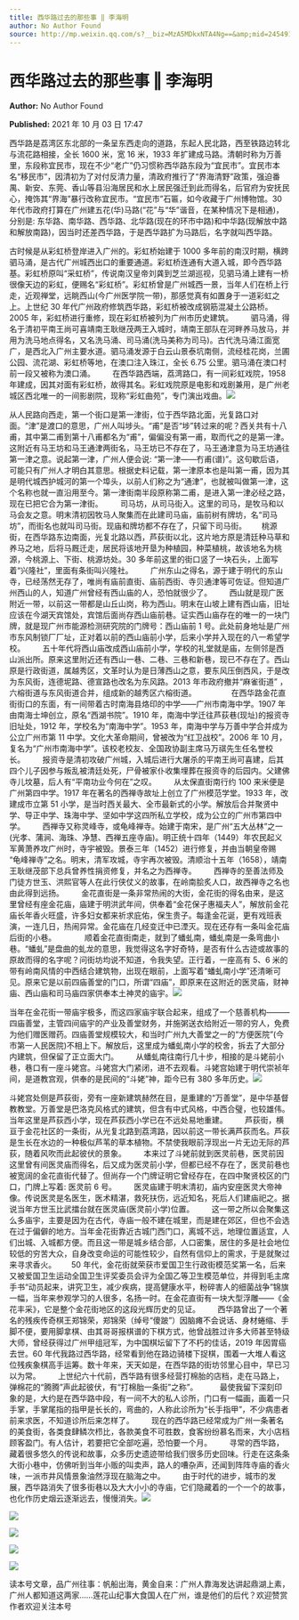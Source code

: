 ```yaml
---
title: 西华路过去的那些事 ‖ 李海明
author: No Author Found
source: http://mp.weixin.qq.com/s?__biz=MzA5MDkxNTA4Ng==&amp;mid=2454911552&amp;idx=1&amp;sn=f11beb17dd2577b7e5cb29afcf430c45&amp;chksm=87a23221b0d5bb3787dac9d6af966a1518667f9b60eca2d0149e9ae9f1325df668209a0aa6c5#rd
---
```


# 西华路过去的那些事 ‖ 李海明

**Author:** No Author Found

**Published:** 2021 年 10 月 03 日 17:47

西华路是荔湾区东北部的一条呈东西走向的道路，东起人民北路，西至铁路边转北与流花路相接，全长 1600 米，宽 16 米，1933 年扩建成马路。清朝时称为万善里，东段称宜民市，现在不少“老广”仍习惯称西华路东段为“宜民市”。宜民市本名“移民市”，因清初为了对付反清力量，清政府推行了“界海清野”政策，强迫番禺、新安、东莞、香山等县沿海居民和水上居民强迁到此而得名，后官府为安抚民心，掩饰其“界海”暴行改称宜民市。“宜民市”石匾，如今收藏于广州博物馆。30 年代市政府打算在广州建五花(华)马路(“花”与“华”谐音，在某种情况下是相通)，分别是: 东华路、南华路、西华路、北华路(现在的环市中路)和中华路(现解放中路和解放南路)，因当时还差西华路，于是西华路扩为马路后，名字就叫西华路。

古时候是从彩虹桥登岸进入广州的。彩虹桥始建于 1000 多年前的南汉时期，横跨驷马涌，是古代广州城西出口的重要通道。彩虹桥连通有大道入城，即今西华路基。彩虹桥原叫“采虹桥”，传说南汉皇帝刘龚到芝兰湖巡视，见驷马涌上建有一桥很像天边的彩虹，便赐名“彩虹桥”。彩虹桥曾是广州城西一景，当年人们在桥上行走，近观禅堂，远眺西山(今广州医学院一带)，那感觉真有如置身于一道彩虹之上。上世纪 30 年代广州政府修筑西华路，彩虹桥被改成钢筋混凝土公路桥。2005 年，彩虹桥进行重修，现在彩虹桥被列为广州市历史建筑。        驷马涌，得名于清初平南王尚可喜靖南王耿继茂两王入城时，靖南王部队在河畔养马放马，并用为洗马地点得名，又名洗马涌、司马涌(洗马美称为司马)。古代洗马涌江面宽广，是西北入广州主要水道。驷马涌发源于白云山景泰坑南侧，流经桂花岗，兰圃公园、流花湖、彩虹桥等地，在澳口注入珠江，全长 6.75 公里。驷马涌在澳口村前一段又被称为澳口涌。        在西华路西端，荔湾路口，有一间彩虹戏院，1958 年建成，因其对面有彩虹桥，故得其名。彩虹戏院原是电影和戏剧兼用，是广州老城区西北唯一的一间影剧院，现称“彩虹曲苑”，专门演出戏曲。![](https://mmbiz.qpic.cn/mmbiz_jpg/PJWG74pLsMaujnc1C9RvaibphZ6LYv98ibZRIXCVibBzFgKVia6PnScpPAm95RQ7lwT4yEDiaWiagiaMezTYh7qQxFJeg/640)

从人民路向西走，第一个街口是第一津街，位于西华路北面，光复路口对面。“津”是渡口的意思，广州人叫埗头。“甫”是否“埗”转过来的呢？西关共有十八甫，其中第二甫到第十八甫都名为“甫”，偏偏没有第一甫，取而代之的是第一津。这附近有马王坊和马王通津两街名，马王坊已不存在了，马王通津意为马王坊通往第一津之意。说起第一津，广州人便会说: “第一津——冇甫(谱)”。这句歇后语，可能只有广州人才明白其意思。根据史料记载，第一津原本也是叫第一甫，因为其是明代城西护城河的第一个埠头，以前人们称之为“通津”，也就被叫做第一津，这个名称也就一直沿用至今。第一津街南半段原称第二甫，是进入第一津必经之路，现在已把它合为第一津街。        司马坊，从司马街入。这里的司马，是牧马和以马会友之意。明末清初因牧马人聚集而在此建司马庙，庙前树有牌坊，名“司马坊”，而街名也就叫司马街。现庙和牌坊都不存在了，只留下司马街。       桃源街，在西华路东边南面，光复北路以西，芦荻街以北，这片地方原是清廷种马草和养马之地，后将马厩迁走，居民将该地开垦为种植园，种菜植桃，故该地名为桃源，今桃源上、下街、桃源坊处。30 多年前这里的街口竖了一块石头，上面写着“兴隆社”，里面有条街叫兴隆社。        广州东山之得名，源于建于明代的东山寺，已经荡然无存了，唯尚有庙前直街、庙前西街、寺贝通津等可佐证。但知道广州西山的人，知道广州曾经有西山庙的人，恐怕就很少了。        西山就是现广医附近一带，以前这一带都是山丘山岗，称为西山。明末在山坡上建有西山庙，旧址应该在今湖天宾馆处，宾馆后面尚存西山庙前巷。证实西山庙存在的唯一的一块门牌，就是现广州市能源检测研究院的门牌号：西山庙前 1 号。此处前身地址是广州市东风制锁厂厂址，正对着以前的西山庙前小学，后来小学并入现在的八一希望学校。        五十年代将西山庙改成西山庙前小学，学校的礼堂就是庙，左侧邻是西山派出所。原来这里附近还有西山一巷、二巷、三巷和新巷，现已不存在了。西山原是行政街道，属越秀区，文革时认为是日薄西山之意，要东风压倒西风，于是改为东风街，连德坭路、德宣路也改名为东风路。2013 年市政府撤并“麻雀街道” ，六榕街道与东风街道合并，组成新的越秀区六榕街道。                在西华路金花直街街口的东面，有一间带着古时南海县烙印的中学——广州市南海中学。1907 年由南海士坤创立，原名“西湖书院”。1910 年，南海中学迁往芦荻巷(现址)的报资寺旧址处，1912 年，学校名为“南海中学”。1953 年，南海中学与万善中学合并成为公立广州市第 11 中学。文化大革命期间，曾被改为“红卫战校”。2006 年 10 月，复名为“广州市南海中学”。该校老校友、全国政协副主席马万祺先生任名誉校长。        报资寺是清初攻破广州城，入城后进行大屠杀的平南王尚可喜建，后其四个儿子因参与叛乱被清廷处死，尸骨被家仆收集埋葬在报资寺的后园内。父建佛寺儿坟墓，后人有“平南功业今何在”之叹。        从太保直街南行约 100 来米便是广州第四中学。1917 年在著名的西禅寺故址上创立了广州模范学堂。1933 年，改建成市立第 51 小学，是当时西关最大、全市最新式的小学。解放后合并聚贤中学、导正中学、珠海中学、坚如中学这四所私立学校，成为公立的广州市第四中学。        西禅寺又称灵峰寺，或龟峰禅寺。始建于南宋，是广州“五大丛林”之一(光孝、蒲涧、海珠、净慧、西禅五座寺庙)。明正统十四年（1449）年农民起义军黄萧养攻广州时，寺宇被毁。景泰三年（1452）进行修复，并由当朝皇帝赐   “龟峰禅寺”之名。明末，清军攻城，寺宇再次被毁。清顺治十五年（1658），靖南王耿继茂部下总兵曾养性捐资修复，并名之为西禅寺。        西禅寺的至善法师及门徒方世玉、洪熙官等人在此行侠仗义的故事，在岭南脍炙人口，故西禅寺之名也由此得到远扬。        金花直街是一条非常热闹的大街，金花街的得名由来，是这里曾经有座金花庙，庙建于明洪武年间，供奉着“金花保子惠福夫人”，解放前金花庙长年香火旺盛，许多妇女都来祈求庇佑，保生贵子。每逢金花诞，更有戏班表演，一连几日，热闹异常。金花庙在几经变迁中已湮灭。现在还存有一条叫金花庙后街的小巷。             顺着金花直街南走，就到了蟠虬南，蟠虬南是一条弯曲小巷。“蟠虬”是盘曲的虬龙的意思，我觉得这名字好奇特，是否有什么古迹或故事的原故而得的名字呢？问街坊均说不知道，令我失望。正行着，一座高有 5、6 米的带有岭南风情的中西结合建筑物，出现在眼前，上面写着“蟠虬南小学”还清晰可见。原来它是以前四庙善堂的门口，所谓“四庙”，即原来在这附近的医灵庙，财神庙、西山庙和司马庙四家供奉本土神灵的庙宇。![](https://mmbiz.qpic.cn/mmbiz_jpg/PJWG74pLsMaujnc1C9RvaibphZ6LYv98ib1CwMxFVIeibh5IvMs1pfwuqW6aRYpBrfA9yOiaLUs5ovTjxMKpUb0rSw/640)

当年在金花街一带庙宇极多，而这四家庙宇联合起来，组成了一个慈善机构———四庙善堂，主管四间庙宇的产业及善堂财务，并施粥送衣给附近一带的穷人，免费为他们赠医赠药。四庙善堂规模较大，和当时广州九大善堂之一的“方便医院”(今市第一人民医院)不相上下。解放后，这里成为蟠虬南小学的校舍，拆去了大部分内建筑，但保留了正立面大门。        从蟠虬南往南行几十步，相接的是斗姥前小巷，巷口有一座斗姥宫。斗姥宫大门紧闭，进不去观看。斗姥宫始建于明代崇祯年间，是道教宫观，供奉的是民间的“斗姥”神，距今已有 380 多年历史。![](https://mmbiz.qpic.cn/mmbiz_jpg/PJWG74pLsMaujnc1C9RvaibphZ6LYv98ib7TO1JwFVqFoOPE2w928bKXmRaBWsp4gLpUtpJibOzzLDxZDc7hB762A/640)

斗姥宫处侧是芦荻街，旁有一座新建筑赫然在目，是重建的“万善堂”，是中华基督教教堂。万善堂是巴洛克风格式的建筑，但含有中式风格，中西合璧，也较雄伟。当年这里是芦荻西小学，现在芦荻西小学已在不远处易地重建。        芦荻街，横亘于金花社区的一条街，从光复北路到荔湾路，因以前这一带长满芦荻而名。芦荻是生长在水边的一种极似芦苇的草本植物。不禁使我眼前浮现出一片无边无际的芦荻，随着风吹而此起彼伏的景象。        本来过了斗姥前就到医灵前巷，医灵前因这里曾有间医灵庙而得名，后又成为医灵前小学，但都已经不存在了，医灵前巷也被宽阔的金花直街代替了。但尚存一个门牌证明它曾经存在，在四中聚贤校区的门口，门牌上写着: 医灵前 6 号。        医灵庙建于明末清初，庙内安座医灵大帝神像。传说医灵是名医生，医术精湛，救死扶伤，远近知名，死后人们建庙祀之。据说当年方世玉比武擂台就在医灵庙(医灵前小学)位置。        这一带之所以会聚集这么多庙宇，主要是因为在古代，寺庙一般不建在城里，而是建在郊区，但也不会选在过于偏僻的地方。当年金花街靠近古城门西门口，离城不远，地理位置适宜，人们出城、入城都方便。而且这一带是城乡结合部，人口密集，居住的多是社会地位较低的穷苦大众，自身改变命运的可能性较少，自然有信仰上的需求，于是就聚过来寻求香火。       50 年代，金花街就荣获市爱国卫生行政街模范奖第一名，后来又被爱国卫生运动全国卫生评奖委员会评为全国乙等卫生模范单位，并得到毛主席手书“动员起来，讲究卫生，减少疾病，提高健康水平，粉碎害人的细菌战争”锦旗一幅，当年来参观学习的人很多，名扬一时。在金花直街有一块大型浮雕——《金花丰采》，它是整个金花街地区的这段光辉历史的见证。        西华路曾出了一个著名的残疾传奇棋王郑锦荣，郑锦荣（绰号“傻跛”）因脑瘫不会说话、身材蜷缩、手脚不便，要用脚拿棋、由其哥哥报棋谱的下棋方式，他曾战胜过许多大师甚至特级大师，曾经获得过广州甲组冠军，为中国棋坛留下了不朽的佳话，2019 年因胃癌去世。60 年代我路过西华路，经常看到他在路边骑楼下捉棋，围着一大堆人看这位残疾象棋高手运筹。数十年来，天天如是，在西华路的街坊邻里心目中，早已习以为常。        上世纪六十代前，西华路有很多经营打棉胎的店档，走在马路上，弹棉花的“腾腾”声此起彼伏，有“打棉胎一条街”之称”。          最使我留下深刻印象的是，大约是在西华路中段，有一间不大的私人诊所，门口有一幅画，画着一只手掌，手掌尾指的指甲是长长的，弯曲的，人称此诊所为“长手指甲”，不少病患者前来求医，不知道诊所后来怎样了。        现在的西华路已经常成为广州一条著名的美食街，各类食肆鳞次栉比，各款美食不可胜数，食客纷纷慕名而来，大小店档顾客盈门。有人估计，若要把它全部吃遍，恐怕要一个月。        寻常的西华路，藏着很多悠久的传说和故事，众多历史遗迹带给我们很多历史回味。行走在这条条大街小巷中，仿佛听到当年小贩的叫卖声，路人的嘈杂声，还闻到阵阵寺庙的香火味，一派市井风情景象油然浮现在脑海之中。        由于时代的进步，城市的发展，西华路消失了很多街巷以及大大小小的寺庙，它们隐藏着的一个一个的故事，也化作历史烟云逐渐远去，慢慢消失。![](https://mmbiz.qpic.cn/mmbiz_jpg/PJWG74pLsMaujnc1C9RvaibphZ6LYv98iblqjq4iax7lLKyvq7HOcxoxACmuTuPeWViauMeUTc4HMLONpXhjbVMiaNw/640)

![](https://mmbiz.qpic.cn/mmbiz_gif/Ljib4So7yuWiaqdbyV0dgBWPRTibd3QicsYfOiaVeQ0xXEubdjmbgIEw9u8icRYgKdrZ2JGriak8Sa6UQV3wibwNTPYSTQ/640?wx_fmt=gif)

![](https://mmbiz.qpic.cn/mmbiz_jpg/PJWG74pLsMaujnc1C9RvaibphZ6LYv98ibnRrCic306jgMpF3HXSLeVvUaONjrcDoKx4gvicQsShA9XYdIDbMuGmaA/640)

![](https://mmbiz.qpic.cn/mmbiz_gif/Ljib4So7yuWiaqdbyV0dgBWPRTibd3QicsYffyGLTbbTvVpIibgsfSCbCxnrEiaFFdcaQLMcsGakyR4rsHkKzans22Cg/640?wx_fmt=gif)

![](https://mmbiz.qpic.cn/mmbiz_jpg/PJWG74pLsMaujnc1C9RvaibphZ6LYv98ibcDamSLLwu4GnVoEoFW1Kpw1COria10seBNo9xWorHAlOGtQFwudk8lw/640)

读本号文章，品广州往事：帆船出海，黄金自来：广州人靠海发达讲起鼎湖上素，广州人都知道这两家……莲花山纪事大食国人在广州，谁是他们的后代？欢迎赞赏作者欢迎关注本号

